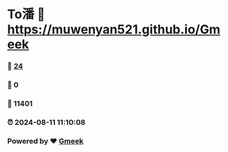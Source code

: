 # To潘 :link: https://muwenyan521.github.io/Gmeek 
### :page_facing_up: [24](https://muwenyan521.github.io/Gmeek/tag.html) 
### :speech_balloon: 0 
### :hibiscus: 11401 
### :alarm_clock: 2024-08-11 11:10:08 
### Powered by :heart: [Gmeek](https://github.com/Meekdai/Gmeek)
